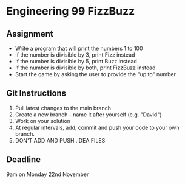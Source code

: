 # Engineering 99 FizzBuzz

## Assignment

- Write a program that will print the numbers 1 to 100
- If the number is divisible by 3, print Fizz instead
- If the number is divisible by 5, print Buzz instead
- If the number is divisible by both, print FizzBuzz instead
- Start the game by asking the user to provide the "up to" number

## Git Instructions

1. Pull latest changes to the main branch
2. Create a new branch - name it after yourself (e.g. "David")
3. Work on your solution
4. At regular intervals, add, commit and push your code to your own branch.
5. DON'T ADD AND PUSH .IDEA FILES

## Deadline

9am on Monday 22nd November